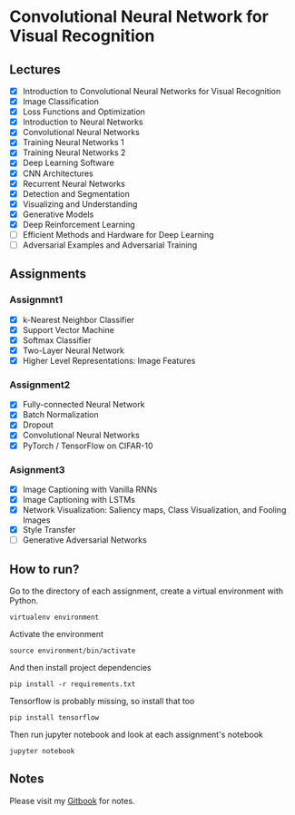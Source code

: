 # Convolutional Neural Network for Visual Recognition
## Lectures
- [x] Introduction to Convolutional Neural Networks for Visual Recognition
- [x] Image Classification
- [x] Loss Functions and Optimization
- [x] Introduction to Neural Networks
- [x] Convolutional Neural Networks
- [x] Training Neural Networks 1
- [x] Training Neural Networks 2
- [x] Deep Learning Software
- [x] CNN Architectures
- [x] Recurrent Neural Networks
- [x] Detection and Segmentation
- [x] Visualizing and Understanding
- [x] Generative Models
- [x] Deep Reinforcement Learning 
- [ ] Efficient Methods and Hardware for Deep Learning
- [ ] Adversarial Examples and Adversarial Training

## Assignments
### Assignmnt1
- [x] k-Nearest Neighbor Classifier
- [x] Support Vector Machine
- [x] Softmax Classifier
- [x] Two-Layer Neural Network
- [x] Higher Level Representations: Image Features

### Assignment2
- [x] Fully-connected Neural Network
- [x] Batch Normalization
- [x] Dropout
- [x] Convolutional Neural Networks
- [x] PyTorch / TensorFlow on CIFAR-10

### Asignment3
- [x] Image Captioning with Vanilla RNNs
- [x] Image Captioning with LSTMs
- [x] Network Visualization: Saliency maps, Class Visualization, and Fooling Images
- [x] Style Transfer
- [ ] Generative Adversarial Networks

## How to run?
Go to the directory of each assignment, create a virtual environment with Python. 
```
virtualenv environment
```

Activate the environment
```
source environment/bin/activate
```

And then install project dependencies
```
pip install -r requirements.txt
```

Tensorflow is probably missing, so install that too
```
pip install tensorflow
```

Then run jupyter notebook and look at each assignment's notebook
```
jupyter notebook
```

## Notes
Please visit my [Gitbook](https://calvinfeng.gitbooks.io/machine-learning-notebook/content/) for
notes.

